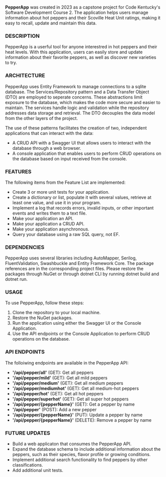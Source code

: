 **PepperApp** was created in 2023 as a capstone project for Code Kentucky's Software Development Course 2.
The application helps users manage information about hot peppers and their Scoville Heat Unit ratings, making it easy to recall, update and maintain this data.

### DESCRIPTION
PepperApp is a userful tool for anyone interestred in hot peppers and their heat levels. 
With this application, users can easily store and update information about their favorite peppers, as well as discover new varieties to try.

### ARCHITECTURE
PepperApp uses Entity Framework to manage connections to a sqlite database.
The Services/Repository pattern and a Data Transfer Object (DTO) are employed to seperate concerns.
These abstractions limit exposure to the database, which makes the code more secure and easier to maintain.
The services handle logic and validation while the repository addresses data storage and retrieval.
The DTO decouples the data model from the other layers of the project.

The use of these patterns facilitates the creation of two, independent applications that can interact with the data: 
- A CRUD API with a Swagger UI that allows users to interact with the database through a web browser.
- A console application that enables users to perform CRUD operations on the database based on input received from the console.

### FEATURES
The following items from the Feature List are implemented:
- Create 3 or more unit tests for your application.
- Create a dictionary or list, populate it with several values, retrieve at least one value, and use it in your program.
- Implement a log that records errors, invalid inputs, or other important events and writes them to a text file.
- Make your application an API.
- Make your application a CRUD API.
- Make your application asynchronous.
- Query your database using a raw SQL query, not EF.

### DEPENDENCIES
PepperApp uses several libraries including AutoMapper, Serilog, FluentValidation, Swashbuckle and Entity Framework Core.
The package references are in the corresponding project files.
Please restore the packages through NuGet or through dotnet CLI by running dotnet build and dotnet run.

### USAGE
To use PepperApp, follow these steps:
1. Clone the repository to your local machine.
2. Restore the NuGet packages.
3. Run the application using either the Swagger UI or the Console Application.
4. Use the API endpoints or the Console Application to perform CRUD operations on the database.

### API ENDPOINTS
The folloiwing endpoints are available in the PepperApp API:  
- **'/api/pepper/all'**	(GET): Get all peppers  
- **'/api/pepper/mild'** (GET): Get all mild peppers  
- **'/api/pepper/medium'** (GET): Get all medium peppers  
- **'/api/pepper/mediumhot'** (GET): Get all medium-hot peppers  
- **'/api/pepper/hot'** (GET): Get all hot peppers  
- **'/api/pepper/superhot'** (GET): Get all super hot peppers  
- **'/api/pepper/{pepperName}'** (GET): Get a pepper by name  
- **'/api/pepper'**	(POST): Add a new pepper  
- **'/api/pepper/{pepperName}'** (PUT): Update a pepper by name  
- **'/api/pepper/{pepperName}'** (DELETE): Remove a pepper by name

### FUTURE UPDATES
- Build a web applicaton that consumes the PepperApp API.
- Expand the database schema to include additional information about the peppers, such as their species, flavor profile or growing conditions.
- Implement additional search functionality to find peppers by other classifications.
- Add additional unit tests.
